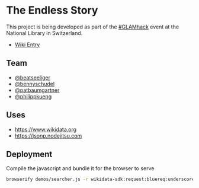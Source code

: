 # The Endless Story

This project is being developed as part of the [#GLAMhack](https://twitter.com/search?q=%23glamhack&src=typd) event at the National Library in Switzerland.

* [Wiki Entry](make.opendata.ch/wiki/project:the-endless-story)

## Team
* [@beatseeliger](https://twitter.com/beatseeliger)
* [@bennyschudel](https://twitter.com/bennyschudel)
* [@patbaumgartner](https://twitter.com/patbaumgartner)
* [@philippkueng](https://twitter.com/philippkueng)

## Uses

* https://www.wikidata.org
* https://jsonp.nodejitsu.com

## Deployment

Compile the javascript and bundle it for the browser to serve
```bash
browserify demos/searcher.js -r wikidata-sdk:request:bluereq:underscore -o bundle.js --debug
```
